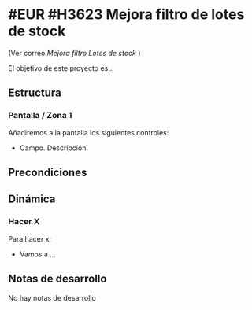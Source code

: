 # #EUR #H3623 Mejora filtro de lotes de stock 

(Ver correo  *Mejora filtro Lotes de stock* )

El objetivo de este proyecto es...

## Estructura

### Pantalla / Zona 1
Añadiremos a la pantalla los siguientes controles:
* Campo. Descripción.

## Precondiciones

## Dinámica

### Hacer X

Para hacer x:
* Vamos a ...

## Notas de desarrollo
No hay notas de desarrollo
